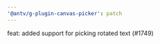 ```yaml
---
'@antv/g-plugin-canvas-picker': patch
---
```


feat: added support for picking rotated text (#1749)
